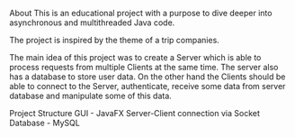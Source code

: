 About
This is an educational project with a purpose to dive deeper into asynchronous and multithreaded Java code.

The project is inspired by the theme of a trip companies.

The main idea of this project was to create a Server which is able to process requests from multiple Clients at the same time. The server also has a database to store user data. On the other hand the Clients should be able to connect to the Server, authenticate, receive some data from server database and manipulate some of this data.

Project Structure
GUI - JavaFX
Server-Client connection via Socket
Database - MySQL
